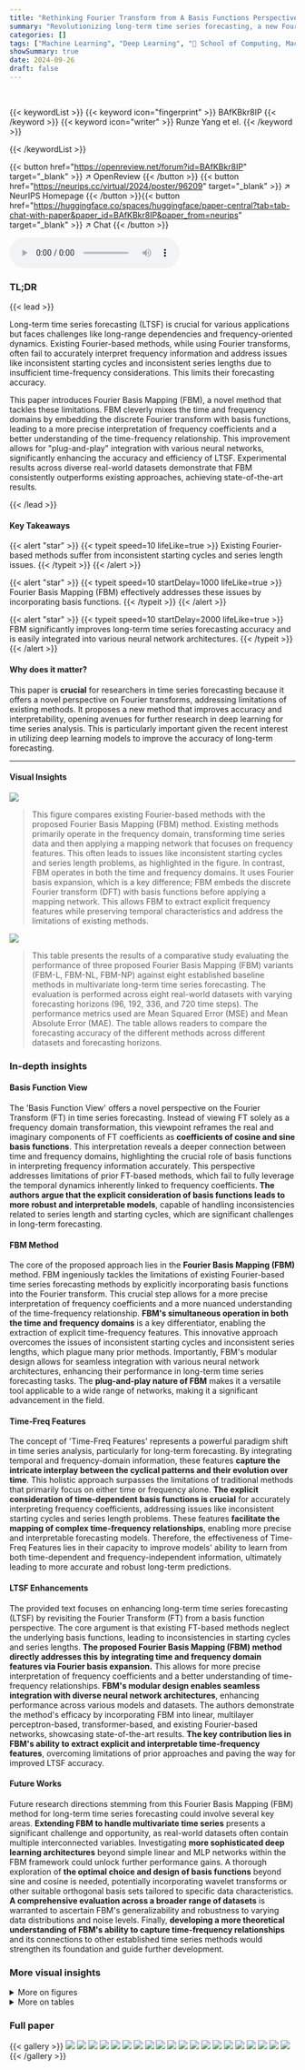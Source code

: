 ```yaml
---
title: "Rethinking Fourier Transform from A Basis Functions Perspective for Long-term Time Series Forecasting"
summary: "Revolutionizing long-term time series forecasting, a new Fourier Basis Mapping method enhances accuracy by precisely interpreting frequency coefficients and considering time-frequency relationships, a..."
categories: []
tags: ["Machine Learning", "Deep Learning", "🏢 School of Computing, Macquarie University",]
showSummary: true
date: 2024-09-26
draft: false
---
```


<br>

{{< keywordList >}}
{{< keyword icon="fingerprint" >}} BAfKBkr8IP {{< /keyword >}}
{{< keyword icon="writer" >}} Runze Yang et el. {{< /keyword >}}
 
{{< /keywordList >}}

{{< button href="https://openreview.net/forum?id=BAfKBkr8IP" target="_blank" >}}
↗ OpenReview
{{< /button >}}
{{< button href="https://neurips.cc/virtual/2024/poster/96209" target="_blank" >}}
↗ NeurIPS Homepage
{{< /button >}}{{< button href="https://huggingface.co/spaces/huggingface/paper-central?tab=tab-chat-with-paper&paper_id=BAfKBkr8IP&paper_from=neurips" target="_blank" >}}
↗ Chat
{{< /button >}}



<audio controls>
    <source src="https://ai-paper-reviewer.com/BAfKBkr8IP/podcast.wav" type="audio/wav">
    Your browser does not support the audio element.
</audio>


### TL;DR


{{< lead >}}

Long-term time series forecasting (LTSF) is crucial for various applications but faces challenges like long-range dependencies and frequency-oriented dynamics.  Existing Fourier-based methods, while using Fourier transforms, often fail to accurately interpret frequency information and address issues like inconsistent starting cycles and inconsistent series lengths due to insufficient time-frequency considerations. This limits their forecasting accuracy. 

This paper introduces Fourier Basis Mapping (FBM), a novel method that tackles these limitations. FBM cleverly mixes the time and frequency domains by embedding the discrete Fourier transform with basis functions, leading to a more precise interpretation of frequency coefficients and a better understanding of the time-frequency relationship.  This improvement allows for "plug-and-play" integration with various neural networks, significantly enhancing the accuracy and efficiency of LTSF. Experimental results across diverse real-world datasets demonstrate that FBM consistently outperforms existing approaches, achieving state-of-the-art results.

{{< /lead >}}


#### Key Takeaways

{{< alert "star" >}}
{{< typeit speed=10 lifeLike=true >}} Existing Fourier-based methods suffer from inconsistent starting cycles and series length issues. {{< /typeit >}}
{{< /alert >}}

{{< alert "star" >}}
{{< typeit speed=10 startDelay=1000 lifeLike=true >}} Fourier Basis Mapping (FBM) effectively addresses these issues by incorporating basis functions. {{< /typeit >}}
{{< /alert >}}

{{< alert "star" >}}
{{< typeit speed=10 startDelay=2000 lifeLike=true >}} FBM significantly improves long-term time series forecasting accuracy and is easily integrated into various neural network architectures. {{< /typeit >}}
{{< /alert >}}

#### Why does it matter?
This paper is **crucial** for researchers in time series forecasting because it offers a novel perspective on Fourier transforms, addressing limitations of existing methods.  It proposes a new method that improves accuracy and interpretability, opening avenues for further research in deep learning for time series analysis. This is particularly important given the recent interest in utilizing deep learning models to improve the accuracy of long-term forecasting.

------
#### Visual Insights



![](https://ai-paper-reviewer.com/BAfKBkr8IP/figures_1_1.jpg)

> This figure compares existing Fourier-based methods with the proposed Fourier Basis Mapping (FBM) method.  Existing methods primarily operate in the frequency domain, transforming time series data and then applying a mapping network that focuses on frequency features. This often leads to issues like inconsistent starting cycles and series length problems, as highlighted in the figure.  In contrast, FBM operates in both the time and frequency domains.  It uses Fourier basis expansion, which is a key difference; FBM embeds the discrete Fourier transform (DFT) with basis functions before applying a mapping network. This allows FBM to extract explicit frequency features while preserving temporal characteristics and address the limitations of existing methods.





![](https://ai-paper-reviewer.com/BAfKBkr8IP/tables_6_1.jpg)

> This table presents the results of a comparative study evaluating the performance of three proposed Fourier Basis Mapping (FBM) variants (FBM-L, FBM-NL, FBM-NP) against eight established baseline methods in multivariate long-term time series forecasting.  The evaluation is performed across eight real-world datasets with varying forecasting horizons (96, 192, 336, and 720 time steps).  The performance metrics used are Mean Squared Error (MSE) and Mean Absolute Error (MAE).  The table allows readers to compare the forecasting accuracy of the different methods across different datasets and forecasting horizons.





### In-depth insights


#### Basis Function View
The 'Basis Function View' offers a novel perspective on the Fourier Transform (FT) in time series forecasting.  Instead of viewing FT solely as a frequency domain transformation, this viewpoint reframes the real and imaginary components of FT coefficients as **coefficients of cosine and sine basis functions**. This interpretation reveals a deeper connection between time and frequency domains, highlighting the crucial role of basis functions in interpreting frequency information accurately. This perspective addresses limitations of prior FT-based methods, which fail to fully leverage the temporal dynamics inherently linked to frequency coefficients. **The authors argue that the explicit consideration of basis functions leads to more robust and interpretable models**, capable of handling inconsistencies related to series length and starting cycles, which are significant challenges in long-term forecasting.

#### FBM Method
The core of the proposed approach lies in the **Fourier Basis Mapping (FBM)** method.  FBM ingeniously tackles the limitations of existing Fourier-based time series forecasting methods by explicitly incorporating basis functions into the Fourier transform. This crucial step allows for a more precise interpretation of frequency coefficients and a more nuanced understanding of the time-frequency relationship.  **FBM's simultaneous operation in both the time and frequency domains** is a key differentiator, enabling the extraction of explicit time-frequency features.  This innovative approach overcomes the issues of inconsistent starting cycles and inconsistent series lengths, which plague many prior methods.  Importantly, FBM's modular design allows for seamless integration with various neural network architectures, enhancing their performance in long-term time series forecasting tasks.  The **plug-and-play nature of FBM** makes it a versatile tool applicable to a wide range of networks, making it a significant advancement in the field.

#### Time-Freq Features
The concept of 'Time-Freq Features' represents a powerful paradigm shift in time series analysis, particularly for long-term forecasting.  By integrating temporal and frequency-domain information, these features **capture the intricate interplay between the cyclical patterns and their evolution over time**.  This holistic approach surpasses the limitations of traditional methods that primarily focus on either time or frequency alone.  **The explicit consideration of time-dependent basis functions is crucial** for accurately interpreting frequency coefficients, addressing issues like inconsistent starting cycles and series length problems.  These features **facilitate the mapping of complex time-frequency relationships**, enabling more precise and interpretable forecasting models.  Therefore, the effectiveness of Time-Freq Features lies in their capacity to improve models' ability to learn from both time-dependent and frequency-independent information, ultimately leading to more accurate and robust long-term predictions.

#### LTSF Enhancements
The provided text focuses on enhancing long-term time series forecasting (LTSF) by revisiting the Fourier Transform (FT) from a basis function perspective.  The core argument is that existing FT-based methods neglect the underlying basis functions, leading to inconsistencies in starting cycles and series lengths.  **The proposed Fourier Basis Mapping (FBM) method directly addresses this by integrating time and frequency domain features via Fourier basis expansion.** This allows for more precise interpretation of frequency coefficients and a better understanding of time-frequency relationships.  **FBM's modular design enables seamless integration with diverse neural network architectures**, enhancing performance across various models and datasets.  The authors demonstrate the method's efficacy by incorporating FBM into linear, multilayer perceptron-based, transformer-based, and existing Fourier-based networks, showcasing state-of-the-art results.  **The key contribution lies in FBM's ability to extract explicit and interpretable time-frequency features**, overcoming limitations of prior approaches and paving the way for improved LTSF accuracy.

#### Future Works
Future research directions stemming from this Fourier Basis Mapping (FBM) method for long-term time series forecasting could involve several key areas.  **Extending FBM to handle multivariate time series** presents a significant challenge and opportunity, as real-world datasets often contain multiple interconnected variables.  Investigating **more sophisticated deep learning architectures** beyond simple linear and MLP networks within the FBM framework could unlock further performance gains.  A thorough exploration of **the optimal choice and design of basis functions** beyond sine and cosine is needed, potentially incorporating wavelet transforms or other suitable orthogonal basis sets tailored to specific data characteristics.  **A comprehensive evaluation across a broader range of datasets** is warranted to ascertain FBM's generalizability and robustness to varying data distributions and noise levels.  Finally, **developing a more theoretical understanding of FBM's ability to capture time-frequency relationships** and its connections to other established time series methods would strengthen its foundation and guide further development.


### More visual insights

<details>
<summary>More on figures
</summary>


![](https://ai-paper-reviewer.com/BAfKBkr8IP/figures_4_1.jpg)

> This figure compares existing Fourier-based time series forecasting methods with the proposed Fourier basis mapping (FBM) method. Existing methods mainly process data in the frequency domain, focusing on frequency features alone.  In contrast, the FBM method operates in both the time and frequency domains, utilizing time-frequency features.  This difference is visually represented in the diagram, showing how FBM incorporates both domains to address limitations of previous approaches such as inconsistent starting cycles and inconsistent series length issues.


![](https://ai-paper-reviewer.com/BAfKBkr8IP/figures_5_1.jpg)

> This figure compares existing Fourier-based methods with the proposed Fourier basis mapping (FBM) method. Existing methods typically process time series data in the frequency domain, focusing solely on frequency features. In contrast, FBM uniquely operates in both time and frequency domains, extracting time-frequency features for enhanced forecasting performance. The figure illustrates the distinct approaches of existing methods and FBM, highlighting the difference in their focus and data processing techniques.


![](https://ai-paper-reviewer.com/BAfKBkr8IP/figures_7_1.jpg)

> This figure compares existing Fourier-based time series forecasting methods with the proposed Fourier basis mapping (FBM) method.  Existing methods typically process data solely in the frequency domain, mapping frequency features to predictions. In contrast, FBM operates on both time and frequency domains by integrating time and frequency features.  This allows for a more comprehensive representation of the data and ultimately leads to improved forecasting.


![](https://ai-paper-reviewer.com/BAfKBkr8IP/figures_8_1.jpg)

> This figure compares existing Fourier-based methods with the proposed Fourier basis mapping (FBM) method.  Existing methods primarily work in the frequency domain, focusing only on frequency features. In contrast, FBM operates in both the time and frequency domains, utilizing time-frequency features. This difference is visually represented to highlight FBM's unique approach to time series forecasting.


![](https://ai-paper-reviewer.com/BAfKBkr8IP/figures_16_1.jpg)

> This figure compares the existing Fourier-based methods with the proposed Fourier basis mapping (FBM) method.  Existing methods are shown to operate mainly in the frequency domain, mapping only frequency features.  In contrast, FBM operates in both time and frequency domains to leverage time-frequency features, addressing limitations like inconsistent starting cycles and series length issues present in existing approaches.


![](https://ai-paper-reviewer.com/BAfKBkr8IP/figures_16_2.jpg)

> This figure compares existing Fourier-based methods with the proposed Fourier Basis Mapping (FBM) method.  Existing methods are shown to operate primarily in the frequency domain, focusing solely on frequency features. In contrast, FBM operates in both the time and frequency domains, leveraging both types of features. The figure highlights the key differences between the approaches, emphasizing FBM's more comprehensive approach.


![](https://ai-paper-reviewer.com/BAfKBkr8IP/figures_17_1.jpg)

> This figure compares existing Fourier-based time series forecasting methods with the proposed Fourier Basis Mapping (FBM) method. Existing methods mainly process data in the frequency domain, focusing on frequency features.  In contrast, FBM operates in both time and frequency domains, leveraging time-frequency features.  The figure highlights how FBM addresses limitations of existing methods, such as inconsistent starting cycles and inconsistent series length, by integrating basis functions and enabling plug-and-play functionality with different neural network architectures.


![](https://ai-paper-reviewer.com/BAfKBkr8IP/figures_18_1.jpg)

> This figure compares existing Fourier-based methods with the proposed Fourier Basis Mapping (FBM) method. Existing methods typically operate solely in the frequency domain, focusing primarily on frequency features, while FBM operates in both the time and frequency domains by simultaneously considering both time and frequency features. This dual focus enables a more comprehensive understanding of the time-frequency relationships and improves the accuracy and consistency of long-term time series forecasting.


</details>




<details>
<summary>More on tables
</summary>


![](https://ai-paper-reviewer.com/BAfKBkr8IP/tables_7_1.jpg)
> This table compares the performance of three proposed Fourier Basis Mapping (FBM) variants (FBM-L, FBM-NL, FBM-NP) against eight baseline methods on eight multivariate long-term time series datasets.  The performance is measured using Mean Squared Error (MSE) and Mean Absolute Error (MAE) for different forecasting horizons (96, 192, 336, 720). The table allows for a comparison of the effectiveness of the FBM approach against existing state-of-the-art methods across various architectures (linear, MLP, Transformer, and Fourier-based).

![](https://ai-paper-reviewer.com/BAfKBkr8IP/tables_13_1.jpg)
> This table presents a comparison of the performance of three variants of the Fourier Basis Mapping (FBM) model (FBM-L, FBM-NL, and FBM-NP) against eight baseline methods for multivariate long-term time series forecasting. The performance is evaluated on eight different datasets using Mean Squared Error (MSE) and Mean Absolute Error (MAE) as metrics for different forecasting horizons.  The table allows for a direct comparison of the proposed FBM method against established techniques across various datasets and prediction lengths.

![](https://ai-paper-reviewer.com/BAfKBkr8IP/tables_13_2.jpg)
> This table presents the Mean Squared Error (MSE) and Mean Absolute Error (MAE) for different forecasting horizons (96, 192, 336, and 720 time steps) on eight multivariate time series datasets.  Three variants of the proposed Fourier Basis Mapping (FBM) method (FBM-L, FBM-NL, FBM-NP) are compared against eight baseline methods representing various architectures (linear, transformer-based, MLP-based, and Fourier-based). The results show the performance of the FBM variants across different datasets and forecasting horizons.

![](https://ai-paper-reviewer.com/BAfKBkr8IP/tables_15_1.jpg)
> This table presents the hyperparameters used for the three variants of the Fourier Basis Mapping (FBM) model: FBM-NL, FBM-NP, and PatchTST.  It shows the values for H1/H2 (number of hidden units in the first/second layer of the MLP network for FBM-NL), and P/K (number of patches and kernel size, respectively, for FBM-NP and PatchTST) used for each dataset. The hyperparameters were selected to optimize the performance of each model on the different datasets.

</details>




### Full paper

{{< gallery >}}
<img src="https://ai-paper-reviewer.com/BAfKBkr8IP/1.png" class="grid-w50 md:grid-w33 xl:grid-w25" />
<img src="https://ai-paper-reviewer.com/BAfKBkr8IP/2.png" class="grid-w50 md:grid-w33 xl:grid-w25" />
<img src="https://ai-paper-reviewer.com/BAfKBkr8IP/3.png" class="grid-w50 md:grid-w33 xl:grid-w25" />
<img src="https://ai-paper-reviewer.com/BAfKBkr8IP/4.png" class="grid-w50 md:grid-w33 xl:grid-w25" />
<img src="https://ai-paper-reviewer.com/BAfKBkr8IP/5.png" class="grid-w50 md:grid-w33 xl:grid-w25" />
<img src="https://ai-paper-reviewer.com/BAfKBkr8IP/6.png" class="grid-w50 md:grid-w33 xl:grid-w25" />
<img src="https://ai-paper-reviewer.com/BAfKBkr8IP/7.png" class="grid-w50 md:grid-w33 xl:grid-w25" />
<img src="https://ai-paper-reviewer.com/BAfKBkr8IP/8.png" class="grid-w50 md:grid-w33 xl:grid-w25" />
<img src="https://ai-paper-reviewer.com/BAfKBkr8IP/9.png" class="grid-w50 md:grid-w33 xl:grid-w25" />
<img src="https://ai-paper-reviewer.com/BAfKBkr8IP/10.png" class="grid-w50 md:grid-w33 xl:grid-w25" />
<img src="https://ai-paper-reviewer.com/BAfKBkr8IP/11.png" class="grid-w50 md:grid-w33 xl:grid-w25" />
<img src="https://ai-paper-reviewer.com/BAfKBkr8IP/12.png" class="grid-w50 md:grid-w33 xl:grid-w25" />
<img src="https://ai-paper-reviewer.com/BAfKBkr8IP/13.png" class="grid-w50 md:grid-w33 xl:grid-w25" />
<img src="https://ai-paper-reviewer.com/BAfKBkr8IP/14.png" class="grid-w50 md:grid-w33 xl:grid-w25" />
<img src="https://ai-paper-reviewer.com/BAfKBkr8IP/15.png" class="grid-w50 md:grid-w33 xl:grid-w25" />
<img src="https://ai-paper-reviewer.com/BAfKBkr8IP/16.png" class="grid-w50 md:grid-w33 xl:grid-w25" />
<img src="https://ai-paper-reviewer.com/BAfKBkr8IP/17.png" class="grid-w50 md:grid-w33 xl:grid-w25" />
<img src="https://ai-paper-reviewer.com/BAfKBkr8IP/18.png" class="grid-w50 md:grid-w33 xl:grid-w25" />
<img src="https://ai-paper-reviewer.com/BAfKBkr8IP/19.png" class="grid-w50 md:grid-w33 xl:grid-w25" />
<img src="https://ai-paper-reviewer.com/BAfKBkr8IP/20.png" class="grid-w50 md:grid-w33 xl:grid-w25" />
{{< /gallery >}}